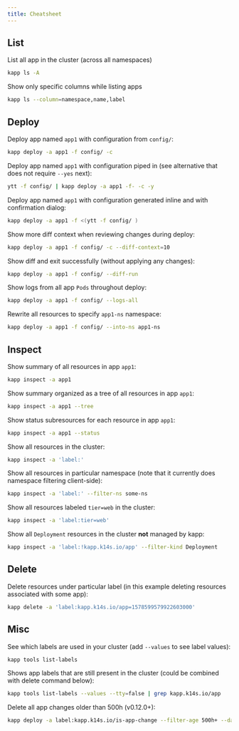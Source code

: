 ```yaml
---
title: Cheatsheet
---
```



## List

List all app in the cluster (across all namespaces)

```bash
kapp ls -A
```

Show only specific columns while listing apps

```bash
kapp ls --column=namespace,name,label
```

## Deploy

Deploy app named `app1` with configuration from `config/`:

```bash
kapp deploy -a app1 -f config/ -c
```

Deploy app named `app1` with configuration piped in (see alternative that does not require `--yes` next):

```bash
ytt -f config/ | kapp deploy -a app1 -f- -c -y
```

Deploy app named `app1` with configuration generated inline and with confirmation dialog:

```bash
kapp deploy -a app1 -f <(ytt -f config/ )
```

Show more diff context when reviewing changes during deploy:

```bash
kapp deploy -a app1 -f config/ -c --diff-context=10
```

Show diff and exit successfully (without applying any changes):

```bash
kapp deploy -a app1 -f config/ --diff-run
```

Show logs from all app `Pods` throughout deploy:

```bash
kapp deploy -a app1 -f config/ --logs-all
```

Rewrite all resources to specify `app1-ns` namespace:

```bash
kapp deploy -a app1 -f config/ --into-ns app1-ns
```

## Inspect

Show summary of all resources in app `app1`:

```bash
kapp inspect -a app1
```

Show summary organized as a tree of all resources in app `app1`:

```bash
kapp inspect -a app1 --tree
```

Show status subresources for each resource in app `app1`:

```bash
kapp inspect -a app1 --status
```

Show all resources in the cluster:

```bash
kapp inspect -a 'label:'
```

Show all resources in particular namespace (note that it currently does namespace filtering client-side):

```bash
kapp inspect -a 'label:' --filter-ns some-ns
```

Show all resources labeled `tier=web` in the cluster:

```bash
kapp inspect -a 'label:tier=web'
```

Show all `Deployment` resources in the cluster **not** managed by kapp:

```bash
kapp inspect -a 'label:!kapp.k14s.io/app' --filter-kind Deployment
```

## Delete

Delete resources under particular label (in this example deleting resources associated with some app):

```bash
kapp delete -a 'label:kapp.k14s.io/app=1578599579922603000'
```

## Misc

See which labels are used in your cluster (add `--values` to see label values):

```bash
kapp tools list-labels
```

Shows app labels that are still present in the cluster (could be combined with delete command below):
  
```bash
kapp tools list-labels --values --tty=false | grep kapp.k14s.io/app
```

Delete all app changes older than 500h (v0.12.0+):

```bash
kapp deploy -a label:kapp.k14s.io/is-app-change --filter-age 500h+ --dangerous-allow-empty-list-of-resources --apply-ignored
```
